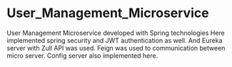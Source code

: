 # User_Management_Microservice

User Management Microservice developed with Spring technologies 
Here implemented spring security and JWT authentication as well.
And Eureka server with Zull API was used.
Feign was used to communication between micro server.
Config server also implemented here. 

